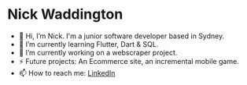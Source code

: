 # Nick Waddington

- 👋 Hi, I’m Nick. I'm a junior software developer based in Sydney.
- 🌱 I’m currently learning Flutter, Dart & SQL.
- 🔭 I’m currently working on a webscraper project.
- ⚡ Future projects: An Ecommerce site, an incremental mobile game.
- 📫 How to reach me: [LinkedIn](https://www.linkedin.com/in/nick-waddington/)

<!--
**waddo4/waddo4** is a ✨ _special_ ✨ repository because its `README.md` (this file) appears on your GitHub profile.

Here are some ideas to get you started:

- 🔭 I’m currently working on ...
- 🌱 I’m currently learning ...
- 👯 I’m looking to collaborate on ...
- 🤔 I’m looking for help with ...
- 💬 Ask me about ...
- 📫 How to reach me: ...
- 😄 Pronouns: ...
- ⚡ Fun fact: ...
-->
